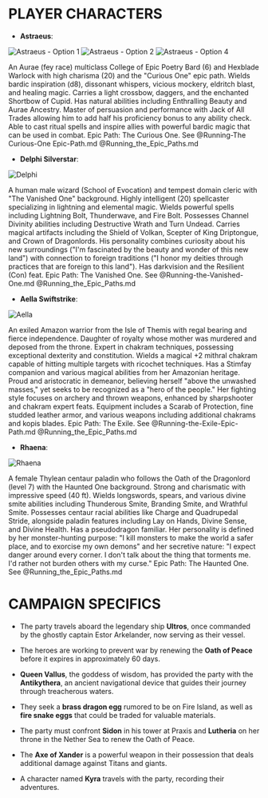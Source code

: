 # PLAYER CHARACTERS

- **Astraeus**: 

![Astraeus - Option 1](astreus1.webp)
![Astraeus - Option 2](astreus2.webp)
![Astraeus - Option 4](astreus4.webp)

An Aurae (fey race) multiclass College of Epic Poetry Bard (6) and Hexblade Warlock with high charisma (20) and the "Curious One" epic path. Wields bardic inspiration (d8), dissonant whispers, vicious mockery, eldritch blast, and healing magic. Carries a light crossbow, daggers, and the enchanted Shortbow of Cupid. Has natural abilities including Enthralling Beauty and Aurae Ancestry. Master of persuasion and performance with Jack of All Trades allowing him to add half his proficiency bonus to any ability check. Able to cast ritual spells and inspire allies with powerful bardic magic that can be used in combat. Epic Path: The Curious One. See @Running-The Curious-One Epic-Path.md  @Running_the_Epic_Paths.md 

- **Delphi Silverstar**: 

![Delphi](delphi.webp)

A human male wizard (School of Evocation) and tempest domain cleric with "The Vanished One" background. Highly intelligent (20) spellcaster specializing in lightning and elemental magic. Wields powerful spells including Lightning Bolt, Thunderwave, and Fire Bolt. Possesses Channel Divinity abilities including Destructive Wrath and Turn Undead. Carries magical artifacts including the Shield of Volkan, Scepter of King Driptongue, and Crown of Dragonlords. His personality combines curiosity about his new surroundings ("I'm fascinated by the beauty and wonder of this new land") with connection to foreign traditions ("I honor my deities through practices that are foreign to this land"). Has darkvision and the Resilient (Con) feat. Epic Path: The Vanished One. See  @Running-the-Vanished-One.md  @Running_the_Epic_Paths.md 

- **Aella Swiftstrike**: 

![Aella](aella.webp)

An exiled Amazon warrior from the Isle of Themis with regal bearing and fierce independence. Daughter of royalty whose mother was murdered and deposed from the throne. Expert in chakram techniques, possessing exceptional dexterity and constitution. Wields a magical +2 mithral chakram capable of hitting multiple targets with ricochet techniques. Has a Stimfay companion and various magical abilities from her Amazonian heritage. Proud and aristocratic in demeanor, believing herself "above the unwashed masses," yet seeks to be recognized as a "hero of the people." Her fighting style focuses on archery and thrown weapons, enhanced by sharpshooter and chakram expert feats. Equipment includes a Scarab of Protection, fine studded leather armor, and various weapons including additional chakrams and kopis blades. Epic Path: The Exile. See @Running-the-Exile-Epic-Path.md  @Running_the_Epic_Paths.md 

- **Rhaena**: 

![Rhaena](rhaena.webp)

A female Thylean centaur paladin who follows the Oath of the Dragonlord (level 7) with the Haunted One background. Strong and charismatic with impressive speed (40 ft). Wields longswords, spears, and various divine smite abilities including Thunderous Smite, Branding Smite, and Wrathful Smite. Possesses centaur racial abilities like Charge and Quadrupedal Stride, alongside paladin features including Lay on Hands, Divine Sense, and Divine Health. Has a pseudodragon familiar. Her personality is defined by her monster-hunting purpose: "I kill monsters to make the world a safer place, and to exorcise my own demons" and her secretive nature: "I expect danger around every corner. I don't talk about the thing that torments me. I'd rather not burden others with my curse." Epic Path: The Haunted One. See  @Running_the_Epic_Paths.md 

# CAMPAIGN SPECIFICS

- The party travels aboard the legendary ship **Ultros**, once commanded by the ghostly captain Estor Arkelander, now serving as their vessel.

- The heroes are working to prevent war by renewing the **Oath of Peace** before it expires in approximately 60 days.

- **Queen Vallus**, the goddess of wisdom, has provided the party with the **Antikythera**, an ancient navigational device that guides their journey through treacherous waters.


- They seek a **brass dragon egg** rumored to be on Fire Island, as well as **fire snake eggs** that could be traded for valuable materials.

- The party must confront **Sidon** in his tower at Praxis and **Lutheria** on her throne in the Nether Sea to renew the Oath of Peace.

- The **Axe of Xander** is a powerful weapon in their possession that deals additional damage against Titans and giants.

- A character named **Kyra** travels with the party, recording their adventures. 